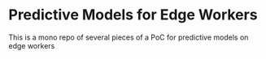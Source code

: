 # Predictive Models for Edge Workers

This is a mono repo of several pieces of a PoC for predictive models on edge workers

